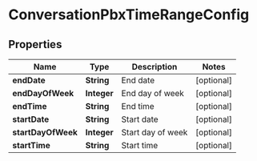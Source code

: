 
# ConversationPbxTimeRangeConfig

## Properties
Name | Type | Description | Notes
------------ | ------------- | ------------- | -------------
**endDate** | **String** | End date |  [optional]
**endDayOfWeek** | **Integer** | End day of week |  [optional]
**endTime** | **String** | End time |  [optional]
**startDate** | **String** | Start date |  [optional]
**startDayOfWeek** | **Integer** | Start day of week |  [optional]
**startTime** | **String** | Start time |  [optional]



